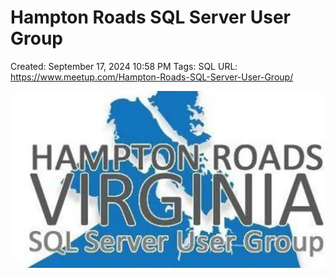 # Hampton Roads SQL Server User Group

Created: September 17, 2024 10:58 PM
Tags: SQL
URL: https://www.meetup.com/Hampton-Roads-SQL-Server-User-Group/

![image.png](image%202.png)